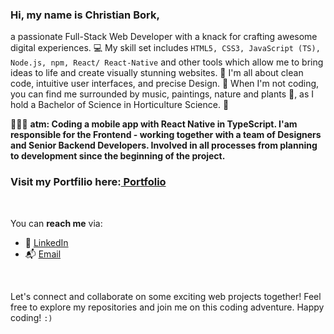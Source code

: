  <h3>Hi, my name is Christian Bork,</h3>

a passionate Full-Stack Web Developer with a knack for crafting awesome digital experiences. 💻 
My skill set includes `HTML5, CSS3, JavaScript (TS), Node.js, npm, React/ React-Native` and other tools which allow me to bring ideas to life and create visually stunning websites. 🚀 
I'm all about clean code, intuitive user interfaces, and precise Design. 🎨 
When I'm not coding, you can find me surrounded by music, paintings, nature and plants 🌱, as I hold a Bachelor of Science in Horticulture Science. 🌿 

📱📱📱
**atm: Coding a mobile app with React Native in TypeScript. I'am responsible for the Frontend - working together with a team of Designers and Senior Backend Developers. Involved in all processes from planning to development since the beginning of the project.**

<h3>Visit my Portfilio here:<a href=https://christianbork.netlify.app> Portfolio</a></h3><br>

You can <b>reach me</b> via:
  <ul> 
   <li>💼 <a href=https://www.linkedin.com/in/christian-bork-8a809b243>LinkedIn</a></li>
   <li>📬 <a href=mailto:christianbork.work@gmail.com>Email</a></li>
  </ul>
  
  <br>
  
Let's connect and collaborate on some exciting web projects together! 
Feel free to explore my repositories and join me on this coding adventure. Happy coding! <code>:)</code>

<!---
Borkkris/Borkkris is a ✨ special ✨ repository because its `README.md` (this file) appears on your GitHub profile.
You can click the Preview link to take a look at your changes.
--->

